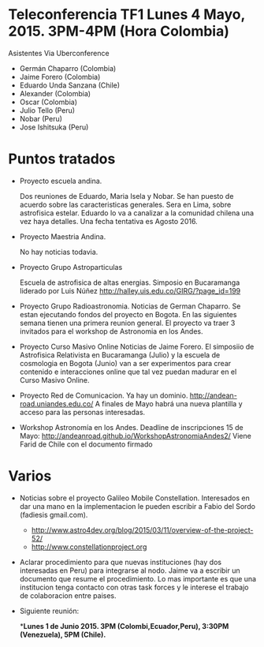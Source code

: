Teleconferencia TF1 Lunes 4 Mayo, 2015. 3PM-4PM (Hora Colombia)
=============================================================

Asistentes Via Uberconference

- Germán Chaparro (Colombia)
- Jaime Forero (Colombia)
- Eduardo Unda Sanzana (Chile)
- Alexander (Colombia)
- Oscar (Colombia)
- Julio Tello (Peru)
- Nobar (Peru)
- Jose Ishitsuka (Peru)

Puntos tratados
================


- Proyecto escuela andina. 

  Dos reuniones de Eduardo, Maria Isela y Nobar. Se han puesto de
  acuerdo sobre las caracteristicas generales. Sera en Lima, sobre
  astrofisica estelar. Eduardo lo va a canalizar a la comunidad
  chilena una vez haya detalles. Una fecha tentativa es Agosto 2016. 

- Proyecto Maestria Andina.  

  No hay noticias todavia. 

- Proyecto Grupo Astroparticulas

  Escuela de astrofisica de altas energias. Simposio en Bucaramanga
  liderado por Luis Núñez
  http://halley.uis.edu.co/GIRG/?page_id=199


- Proyecto Grupo Radioastronomia.
  Noticias de German Chaparro. Se estan ejecutando fondos del proyecto
  en Bogota. En las siguientes semana tienen una primera reunion
  general. El proyecto va traer 3 invitados para el workshop de
  Astronomia en los Andes.  

- Proyecto Curso Masivo Online
  Noticias de Jaime Forero. El simposiio de Astrofisica Relativista
  en Bucaramanga (Julio) y la escuela de cosmologia en Bogota (Junio)
  van a ser experimentos para crear contenido e interacciones online
  que tal vez puedan madurar en el Curso Masivo Online.

- Proyecto Red de Comunicacion.
  Ya hay un dominio. http://andean-road.uniandes.edu.co/
  A finales de Mayo habrá una nueva plantilla y acceso para las
  personas interesadas.

- Workshop Astronomía en los Andes.
  Deadline de inscripciones 15 de Mayo:
  http://andeanroad.github.io/WorkshopAstronomiaAndes2/ 
  Viene Farid de Chile con el documento firmado
  

Varios
======
- Noticias sobre el proyecto Galileo Mobile Constellation. Interesados
en dar una mano en la implementacion le pueden escribir a Fabio del
Sordo (fadiesis gmail.com). 

  * http://www.astro4dev.org/blog/2015/03/11/overview-of-the-project-52/
  * http://www.constellationproject.org

- Aclarar procedimiento para que nuevas instituciones (hay dos
  interesadas en Peru) para integrarse al nodo. Jaime va a escribir un
  documento que resume el procedimiento. Lo mas importante es que una
  institucion tenga contacto con otras task forces y le interese el
  trabajo de colaboracion entre paises.

- Siguiente reunión: 

  ***Lunes 1 de Junio 2015. 3PM
  (Colombi,Ecuador,Peru), 3:30PM (Venezuela), 5PM (Chile).**
